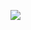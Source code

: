 ![](https://github-readme-stats.vercel.app/api?username=RainbowRui&show_icons=true&count_private=true&hide=prs&theme=default_repocard)
